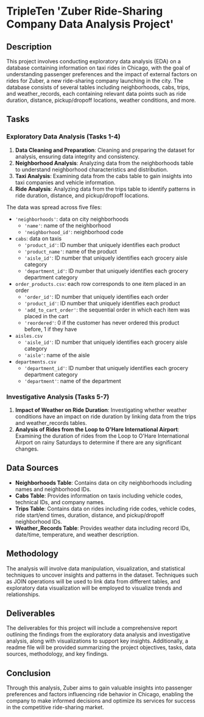 # TripleTen 'Zuber Ride-Sharing Company Data Analysis Project'

## Description

This project involves conducting exploratory data analysis (EDA) on a database containing information on taxi rides in Chicago, with the goal of understanding passenger preferences and the impact of external factors on rides for Zuber, a new ride-sharing company launching in the city. The database consists of several tables including neighborhoods, cabs, trips, and weather_records, each containing relevant data points such as ride duration, distance, pickup/dropoff locations, weather conditions, and more.

## Tasks

### Exploratory Data Analysis (Tasks 1-4)

1. **Data Cleaning and Preparation**: Cleaning and preparing the dataset for analysis, ensuring data integrity and consistency.
2. **Neighborhood Analysis**: Analyzing data from the neighborhoods table to understand neighborhood characteristics and distribution.
3. **Taxi Analysis**: Examining data from the cabs table to gain insights into taxi companies and vehicle information.
4. **Ride Analysis**: Analyzing data from the trips table to identify patterns in ride duration, distance, and pickup/dropoff locations.

The data was spread across five files:

- `'neighborhoods'`: data on city neighborhoods
    - `'name'`: name of the neighborhood
    - `'neighborhood_id'`: neighborhood code
- `cabs`: data on taxis
    - `'product_id'`: ID number that uniquely identifies each product
    - `'product_name'`: name of the product
    - `'aisle_id'`: ID number that uniquely identifies each grocery aisle category
    - `'department_id'`: ID number that uniquely identifies each grocery department category
- `order_products.csv`: each row corresponds to one item placed in an order
    - `'order_id'`: ID number that uniquely identifies each order
    - `'product_id'`: ID number that uniquely identifies each product
    - `'add_to_cart_order'`: the sequential order in which each item was placed in the cart
    - `'reordered'`: 0 if the customer has never ordered this product before, 1 if they have
- `aisles.csv`
    - `'aisle_id'`: ID number that uniquely identifies each grocery aisle category
    - `'aisle'`: name of the aisle
- `departments.csv`
    - `'department_id'`: ID number that uniquely identifies each grocery department category
    - `'department'`: name of the department


### Investigative Analysis (Tasks 5-7)

1. **Impact of Weather on Ride Duration**: Investigating whether weather conditions have an impact on ride duration by linking data from the trips and weather_records tables.
2. **Analysis of Rides from the Loop to O'Hare International Airport**: Examining the duration of rides from the Loop to O'Hare International Airport on rainy Saturdays to determine if there are any significant changes.

## Data Sources

- **Neighborhoods Table**: Contains data on city neighborhoods including names and neighborhood IDs.
- **Cabs Table**: Provides information on taxis including vehicle codes, technical IDs, and company names.
- **Trips Table**: Contains data on rides including ride codes, vehicle codes, ride start/end times, duration, distance, and pickup/dropoff neighborhood IDs.
- **Weather_Records Table**: Provides weather data including record IDs, date/time, temperature, and weather description.

## Methodology

The analysis will involve data manipulation, visualization, and statistical techniques to uncover insights and patterns in the dataset. Techniques such as JOIN operations will be used to link data from different tables, and exploratory data visualization will be employed to visualize trends and relationships.

## Deliverables

The deliverables for this project will include a comprehensive report outlining the findings from the exploratory data analysis and investigative analysis, along with visualizations to support key insights. Additionally, a readme file will be provided summarizing the project objectives, tasks, data sources, methodology, and key findings.

## Conclusion

Through this analysis, Zuber aims to gain valuable insights into passenger preferences and factors influencing ride behavior in Chicago, enabling the company to make informed decisions and optimize its services for success in the competitive ride-sharing market.

